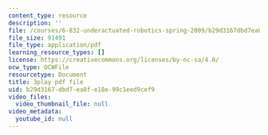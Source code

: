 ```yaml
---
content_type: resource
description: ''
file: /courses/6-832-underactuated-robotics-spring-2009/b29d3167dbd7ea8fe18e99c1eed9cef9_-RRYZ-b9NpI.pdf
file_size: 91491
file_type: application/pdf
learning_resource_types: []
license: https://creativecommons.org/licenses/by-nc-sa/4.0/
ocw_type: OCWFile
resourcetype: Document
title: 3play pdf file
uid: b29d3167-dbd7-ea8f-e18e-99c1eed9cef9
video_files:
  video_thumbnail_file: null
video_metadata:
  youtube_id: null
---
```

